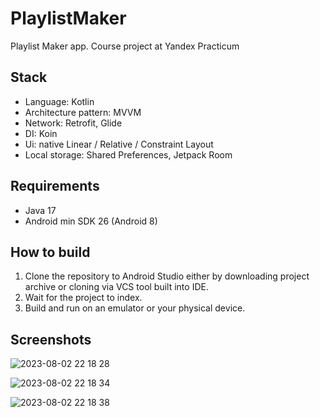 # PlaylistMaker

Playlist Maker app. Course project at Yandex Practicum

## Stack

* Language: Kotlin
* Architecture pattern: MVVM
* Network: Retrofit, Glide
* DI: Koin
* Ui: native Linear / Relative / Constraint Layout
* Local storage: Shared Preferences, Jetpack Room

## Requirements

* Java 17
* Android min SDK 26 (Android 8)

## How to build

1. Clone the repository to Android Studio either by downloading project archive or cloning via VCS tool built into IDE.
2. Wait for the project to index.
3. Build and run on an emulator or your physical device.

## Screenshots

![2023-08-02 22 18 28](https://github.com/ovseychik/PlaylistMaker/assets/5370490/1aa35b2e-8f18-48ca-9851-97036f71c337) 

![2023-08-02 22 18 34](https://github.com/ovseychik/PlaylistMaker/assets/5370490/7eb8b01c-8742-4b58-a938-fa89e76e1604)

![2023-08-02 22 18 38](https://github.com/ovseychik/PlaylistMaker/assets/5370490/c2660a82-08ad-4705-82dc-dcb78c7315d7)
